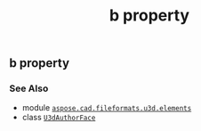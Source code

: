 ﻿---
title: b property
second_title: Aspose.CAD for Python via .NET API References
description: 
type: docs
weight: 60
url: /python-net/aspose.cad.fileformats.u3d.elements/u3dauthorface/b/
is_root: false
---

## b property


### See Also
* module [`aspose.cad.fileformats.u3d.elements`](../../)
* class [`U3dAuthorFace`](/cad/python-net/aspose.cad.fileformats.u3d.elements/u3dauthorface)
